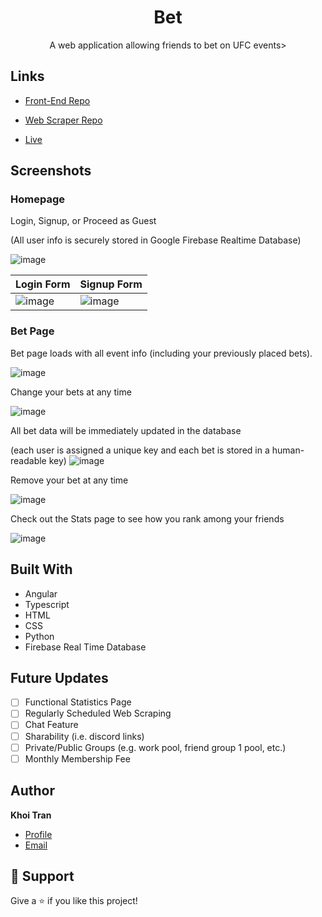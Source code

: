 <h1 align="center">Bet</h1>

<p align="center">A web application allowing friends to bet on UFC events></p>

## Links

- [Front-End Repo](https://github.com/khoi-h-tran/Bet-Backend "Front-End Repo")
- [Web Scraper Repo](https://github.com/khoi-h-tran/Bet-Backend "Web Scraper Repo")

- [Live](https://betapp-dc664.web.app "Live View")

## Screenshots

### Homepage
Login, Signup, or Proceed as Guest

(All user info is securely stored in Google Firebase Realtime Database)

![image](https://user-images.githubusercontent.com/59266614/187507449-cf8c7d54-dea8-4a09-8e7e-4ac7dde7d9e1.png)

| Login Form  | Signup Form |
| ------------- | ------------- |
| ![image](https://user-images.githubusercontent.com/59266614/187508183-f993f966-c411-440c-b9dc-be7da6deb25e.png) |  ![image](https://user-images.githubusercontent.com/59266614/187508108-db436149-feda-4d5b-a253-98454f560cfd.png) |

### Bet Page

Bet page loads with all event info (including your previously placed bets).

![image](https://user-images.githubusercontent.com/59266614/187508684-86979aa3-1876-47f0-b3eb-554d7b69cf06.png)

Change your bets at any time

![image](https://user-images.githubusercontent.com/59266614/187509985-a32a3c58-f4b0-4469-9e8a-ead42829a8d8.png)

All bet data will be immediately updated in the database

(each user is assigned a unique key and each bet is stored in a human-readable key)
![image](https://user-images.githubusercontent.com/59266614/187515782-12de3e19-eccb-4cc3-b1ae-beb6697b7f77.png)

Remove your bet at any time

![image](https://user-images.githubusercontent.com/59266614/187509452-d51f4a14-7ed6-4e88-93dd-14ed20d7c0c9.png)

Check out the Stats page to see how you rank among your friends

![image](https://user-images.githubusercontent.com/59266614/187509622-2d2932ba-f21d-4598-9323-b1344e06ab0f.png)

## Built With

- Angular
- Typescript
- HTML
- CSS
- Python
- Firebase Real Time Database

## Future Updates

- [ ] Functional Statistics Page
- [ ] Regularly Scheduled Web Scraping
- [ ] Chat Feature
- [ ] Sharability (i.e. discord links)
- [ ] Private/Public Groups (e.g. work pool, friend group 1 pool, etc.)
- [ ] Monthly Membership Fee 

## Author

**Khoi Tran**

- [Profile](https://github.com/khoi-h-tran "Khoi Tran")
- [Email](mailto:khoi.huynh.tran@gmail.com?subject=GitHubReadMe "Hi!")

## 🤝 Support

Give a ⭐️ if you like this project!
